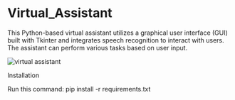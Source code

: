 # Virtual_Assistant
This Python-based virtual assistant utilizes a graphical user interface (GUI) built with Tkinter and integrates speech recognition to interact with users. The assistant can perform various tasks based on user input.



![virtual assistant](https://github.com/janithScript/Virtual_Assistant/assets/127806197/8a70e336-154e-4ed4-a0e9-368bb59f8d81)


Installation

Run this command:
pip install -r requirements.txt
